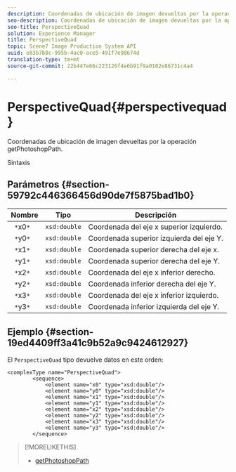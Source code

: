 ```yaml
---
description: Coordenadas de ubicación de imagen devueltas por la operación getPhotoshopPath.
seo-description: Coordenadas de ubicación de imagen devueltas por la operación getPhotoshopPath.
seo-title: PerspectiveQuad
solution: Experience Manager
title: PerspectiveQuad
topic: Scene7 Image Production System API
uuid: e83b7b8c-995b-4ac0-ace5-491f7e98674d
translation-type: tm+mt
source-git-commit: 22b447e66c223126f4e6b91f9a0102e86731c4a4

---
```



# PerspectiveQuad{#perspectivequad}

Coordenadas de ubicación de imagen devueltas por la operación getPhotoshopPath.

Sintaxis

## Parámetros {#section-59792c446366456d90de7f5875bad1b0}

| Nombre | Tipo | Descripción |
|---|---|---|
| ` *`x0`*` | `xsd:double` | Coordenada del eje x superior izquierdo. |
| ` *`y0`*` | `xsd:double` | Coordenada superior izquierda del eje Y. |
| ` *`x1`*` | `xsd:double` | Coordenada superior derecha del eje x. |
| ` *`y1`*` | `xsd:double` | Coordenada superior derecha del eje Y. |
| ` *`x2`*` | `xsd:double` | Coordenada del eje x inferior derecho. |
| ` *`y2`*` | `xsd:double` | Coordenada inferior derecha del eje Y. |
| ` *`x3`*` | `xsd:double` | Coordenada del eje x inferior izquierdo. |
| ` *`y3`*` | `xsd:double` | Coordenada inferior izquierda del eje Y. |

## Ejemplo {#section-19ed4409ff3a41c9b52a9c9424612927}

El `PerspectiveQuad` tipo devuelve datos en este orden:

```
<complexType name="PerspectiveQuad">
        <sequence>
            <element name="x0" type="xsd:double"/>
            <element name="y0" type="xsd:double"/>
            <element name="x1" type="xsd:double"/>
            <element name="y1" type="xsd:double"/>
            <element name="x2" type="xsd:double"/>
            <element name="y2" type="xsd:double"/>
            <element name="x3" type="xsd:double"/>
            <element name="y3" type="xsd:double"/>
        </sequence>
```

>[!MORELIKETHIS]
>
>* [getPhotoshopPath](../../operations/c-operations-intro/c-methods/r-get-photoshop-path.md#reference-545f902f84194951ac04e947fdc803b9)

